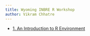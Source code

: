 ```yaml
---
title: Wyoming INBRE R Workshop 
author: Vikram Chhatre
---
```


- [1. An Introduction to R Environment](day1/caspeR1.html)



